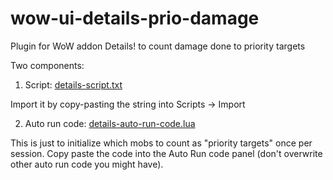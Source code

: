 # wow-ui-details-prio-damage
Plugin for WoW addon Details! to count damage done to priority targets

Two components:
1. Script: [details-script.txt](https://raw.githubusercontent.com/riskfreeloss/wow-ui-details-prio-damage/refs/heads/main/details-script.txt)

Import it by copy-pasting the string into Scripts -> Import


 
2. Auto run code: [details-auto-run-code.lua](https://raw.githubusercontent.com/riskfreeloss/wow-ui-details-prio-damage/refs/heads/main/details-auto-run-code.lua)

This is just to initialize which mobs to count as "priority targets" once per session. Copy paste the code into the Auto Run code panel (don't overwrite other auto run code you might have).

